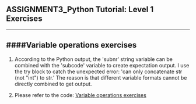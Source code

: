 ## ASSIGNMENT3_Python Tutorial: Level 1 Exercises
---

####Variable operations exercises
---
1. According to the Python output, the 'subnr' string variable can be combined with the 'subcode' variable to create expectation output. I use the try block to catch the unexpected error: 'can only concatenate str (not "int") to str.' The reason is that different variable formats cannot be directly combined to get output.

2. Please refer to the code: [Variable operations exercises]()

